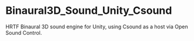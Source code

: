 Binaural3D_Sound_Unity_Csound
=============================

HRTF Binaural 3D sound engine for Unity, using Csound as a host via Open Sound Control.
